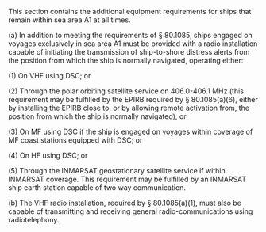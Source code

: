 This section contains the additional equipment requirements for ships that remain within sea area A1 at all times.

(a) In addition to meeting the requirements of § 80.1085, ships engaged on voyages exclusively in sea area A1 must be provided with a radio installation capable of initiating the transmission of ship-to-shore distress alerts from the position from which the ship is normally navigated, operating either:

(1) On VHF using DSC; or

(2) Through the polar orbiting satellite service on 406.0-406.1 MHz (this requirement may be fulfilled by the EPIRB required by § 80.1085(a)(6), either by installing the EPIRB close to, or by allowing remote activation from, the position from which the ship is normally navigated); or

(3) On MF using DSC if the ship is engaged on voyages within coverage of MF coast stations equipped with DSC; or

(4) On HF using DSC; or

(5) Through the INMARSAT geostationary satellite service if within INMARSAT coverage. This requirement may be fulfilled by an INMARSAT ship earth station capable of two way communication.

(b) The VHF radio installation, required by § 80.1085(a)(1), must also be capable of transmitting and receiving general radio-communications using radiotelephony.

